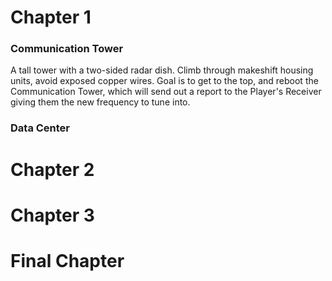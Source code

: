 # Chapter 1

### Communication Tower
A tall tower with a two-sided radar dish. Climb through makeshift housing units, avoid exposed copper wires. Goal is to get to the top, and reboot the Communication Tower,
which will send out a report to the Player's Receiver giving them the new frequency to tune into.

### Data Center


# Chapter 2

# Chapter 3

# Final Chapter